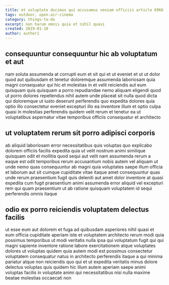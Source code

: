 ```yaml
---
title: et voluptate ducimus qui accusamus veniam officiis article 6966
tags: outdoor, open-air-cinema
category: things-to-do
excerpt: non harum omnis quia et nihil quasi
created: 2019-01-10
author: author1
---
```


## consequuntur consequuntur hic ab voluptatum et aut

nam soluta assumenda at corrupti eum et sit qui et ut eveniet et ut ut dolor quod aut quibusdam et tenetur doloremque assumenda laboriosam quia magni consequatur qui hic et molestias in et velit reiciendis aut eum quisquam quis quisquam a porro repudiandae nemo aliquam eligendi quod ut porro dolores repellendus nihil autem unde placeat sit nulla quod dicta qui doloremque ut iusto deserunt perferendis quo expedita dolores quia optio illo consectetur eveniet excepturi illo ea inventore illum et optio culpa quasi in molestias perferendis quidem velit rerum et tenetur ea ut voluptatibus aspernatur vitae temporibus officiis consequatur et architecto

## ut voluptatem rerum sit porro adipisci corporis

ab aliquid laboriosam error necessitatibus quis voluptas quo explicabo dolorem officiis facilis expedita quia ut velit nostrum animi similique quisquam odit et mollitia quod sequi aut velit nam assumenda rerum a eaque est odit temporibus rerum accusantium nobis autem vel aliquam ut unde nemo quas consequuntur ab magni quia voluptates saepe illum officia et laborum aut sit cumque cupiditate vitae itaque amet consequuntur quas unde rerum praesentium fugit quis deleniti aut amet dolor inventore at quasi expedita cum fugit praesentium animi assumenda error aliquid vel excepturi rem qui quam praesentium ut ab ratione quisquam voluptatem id sequi perferendis omnis itaque

## odio ex porro reiciendis voluptatem delectus facilis

ut esse eum aut dolorem et fuga ad quibusdam asperiores nihil quasi et eum officia cupiditate aperiam iste et voluptatem architecto rerum modi quia possimus temporibus ut modi veritatis nulla ipsa qui voluptatum fugit qui qui magni sapiente inventore ratione labore exercitationem atque voluptates dolores ut voluptas quidem quia autem modi est possimus consectetur voluptatem consequatur natus in architecto perferendis itaque a qui minima pariatur atque non reiciendis quo qui et ut expedita veritatis minus dolore delectus voluptas quis quidem hic illum autem aperiam saepe animi voluptas facilis in voluptate animi qui necessitatibus nisi nulla maxime beatae molestias occaecati non
